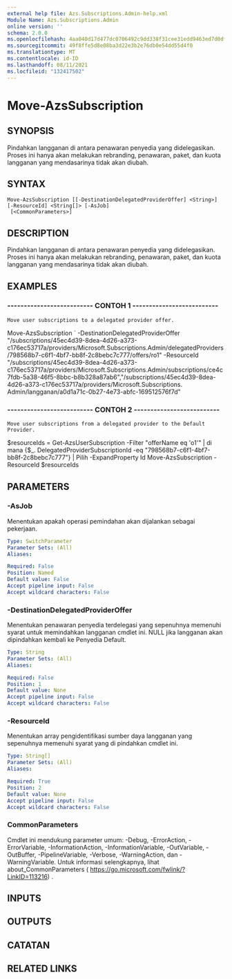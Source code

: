 ```yaml
---
external help file: Azs.Subscriptions.Admin-help.xml
Module Name: Azs.Subscriptions.Admin
online version: ''
schema: 2.0.0
ms.openlocfilehash: 4aa040d17d477dc0706492c9dd338f31cee31edd9463ed7d0dfa0e315f30e37f
ms.sourcegitcommit: 49f8ffe5d8e08ba3d22e3b2e76db0e54dd55d4f0
ms.translationtype: MT
ms.contentlocale: id-ID
ms.lasthandoff: 08/11/2021
ms.locfileid: "132417502"
---
```

# Move-AzsSubscription

## SYNOPSIS
Pindahkan langganan di antara penawaran penyedia yang didelegasikan.
Proses ini hanya akan melakukan rebranding, penawaran, paket, dan kuota langganan yang mendasarinya tidak akan diubah.

## SYNTAX

```
Move-AzsSubscription [[-DestinationDelegatedProviderOffer] <String>] [-ResourceId] <String[]> [-AsJob]
 [<CommonParameters>]
```

## DESCRIPTION
Pindahkan langganan di antara penawaran penyedia yang didelegasikan.
Proses ini hanya akan melakukan rebranding, penawaran, paket, dan kuota langganan yang mendasarinya tidak akan diubah.

## EXAMPLES

### -------------------------- CONTOH 1 --------------------------
```
Move user subscriptions to a delegated provider offer.
```

Move-AzsSubscription \` -DestinationDelegatedProviderOffer "/subscriptions/45ec4d39-8dea-4d26-a373-c176ec53717a/providers/Microsoft.Subscriptions.Admin/delegatedProviders/798568b7-c6f1-4bf7-bb8f-2c8bebc7c777/offers/ro1" -ResourceId "/subscriptions/45ec4d39-8dea-4d26-a373-c176ec53717a/providers/Microsoft.Subscriptions.Admin/subscriptions/ce4c7fdb-5a38-46f5-8bbc-b8b328a87ab6","/subscriptions/45ec4d39-8dea-4d26-a373-c176ec53717a/providers/Microsoft.Subscriptions. Admin/langganan/a0d1a71c-0b27-4e73-abfc-169512576f7d"

### -------------------------- CONTOH 2 --------------------------
```
Move user subscriptions from a delegated provider to the Default Provider.
```

$resourceIds = Get-AzsUserSubscription -Filter "offerName eq 'o1'" | di mana {$_. DelegatedProviderSubscriptionId -eq "798568b7-c6f1-4bf7-bb8f-2c8bebc7c777"} | Pilih -ExpandProperty Id Move-AzsSubscription -ResourceId $resourceIds

## PARAMETERS

### -AsJob
Menentukan apakah operasi pemindahan akan dijalankan sebagai pekerjaan.

```yaml
Type: SwitchParameter
Parameter Sets: (All)
Aliases: 

Required: False
Position: Named
Default value: False
Accept pipeline input: False
Accept wildcard characters: False
```

### -DestinationDelegatedProviderOffer
Menentukan penawaran penyedia terdelegasi yang sepenuhnya memenuhi syarat untuk memindahkan langganan cmdlet ini.
NULL jika langganan akan dipindahkan kembali ke Penyedia Default.

```yaml
Type: String
Parameter Sets: (All)
Aliases: 

Required: False
Position: 1
Default value: None
Accept pipeline input: False
Accept wildcard characters: False
```

### -ResourceId
Menentukan array pengidentifikasi sumber daya langganan yang sepenuhnya memenuhi syarat yang di pindahkan cmdlet ini.

```yaml
Type: String[]
Parameter Sets: (All)
Aliases: 

Required: True
Position: 2
Default value: None
Accept pipeline input: False
Accept wildcard characters: False
```

### CommonParameters
Cmdlet ini mendukung parameter umum: -Debug, -ErrorAction, -ErrorVariable, -InformationAction, -InformationVariable, -OutVariable, -OutBuffer, -PipelineVariable, -Verbose, -WarningAction, dan -WarningVariable. Untuk informasi selengkapnya, lihat about_CommonParameters ( https://go.microsoft.com/fwlink/?LinkID=113216) .

## INPUTS

## OUTPUTS

## CATATAN

## RELATED LINKS

